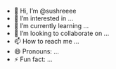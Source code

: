 - 👋 Hi, I’m @sushreeee
- 👀 I’m interested in ...
- 🌱 I’m currently learning ...
- 💞️ I’m looking to collaborate on ...
- 📫 How to reach me ...
- 😄 Pronouns: ...
- ⚡ Fun fact: ...

<!---
sushreeee/sushreeee is a ✨ special ✨ repository because its `README.md` (this file) appears on your GitHub profile.
You can click the Preview link to take a look at your changes.
--->
